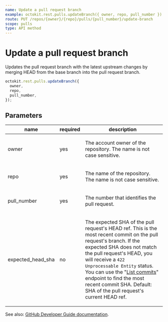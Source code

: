 ```yaml
---
name: Update a pull request branch
example: octokit.rest.pulls.updateBranch({ owner, repo, pull_number })
route: PUT /repos/{owner}/{repo}/pulls/{pull_number}/update-branch
scope: pulls
type: API method
---
```


# Update a pull request branch

Updates the pull request branch with the latest upstream changes by merging HEAD from the base branch into the pull request branch.

```js
octokit.rest.pulls.updateBranch({
  owner,
  repo,
  pull_number,
});
```

## Parameters

<table>
  <thead>
    <tr>
      <th>name</th>
      <th>required</th>
      <th>description</th>
    </tr>
  </thead>
  <tbody>
    <tr><td>owner</td><td>yes</td><td>

The account owner of the repository. The name is not case sensitive.

</td></tr>
<tr><td>repo</td><td>yes</td><td>

The name of the repository. The name is not case sensitive.

</td></tr>
<tr><td>pull_number</td><td>yes</td><td>

The number that identifies the pull request.

</td></tr>
<tr><td>expected_head_sha</td><td>no</td><td>

The expected SHA of the pull request's HEAD ref. This is the most recent commit on the pull request's branch. If the expected SHA does not match the pull request's HEAD, you will receive a `422 Unprocessable Entity` status. You can use the "[List commits](https://docs.github.com/rest/reference/repos#list-commits)" endpoint to find the most recent commit SHA. Default: SHA of the pull request's current HEAD ref.

</td></tr>
  </tbody>
</table>

See also: [GitHub Developer Guide documentation](https://docs.github.com/rest/reference/pulls#update-a-pull-request-branch).
